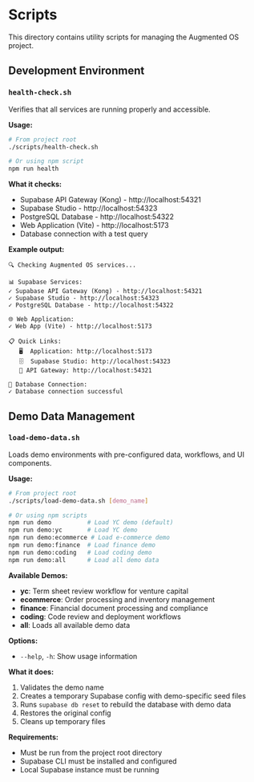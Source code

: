 # Scripts

This directory contains utility scripts for managing the Augmented OS project.

## Development Environment

### `health-check.sh`

Verifies that all services are running properly and accessible.

**Usage:**
```bash
# From project root
./scripts/health-check.sh

# Or using npm script
npm run health
```

**What it checks:**
- Supabase API Gateway (Kong) - http://localhost:54321
- Supabase Studio - http://localhost:54323
- PostgreSQL Database - http://localhost:54322
- Web Application (Vite) - http://localhost:5173
- Database connection with a test query

**Example output:**
```
🔍 Checking Augmented OS services...

📊 Supabase Services:
✓ Supabase API Gateway (Kong) - http://localhost:54321
✓ Supabase Studio - http://localhost:54323
✓ PostgreSQL Database - http://localhost:54322

🌐 Web Application:
✓ Web App (Vite) - http://localhost:5173

📋 Quick Links:
   🖥️  Application: http://localhost:5173
   🗄️  Supabase Studio: http://localhost:54323
   📡 API Gateway: http://localhost:54321

🔌 Database Connection:
✓ Database connection successful
```

## Demo Data Management

### `load-demo-data.sh`

Loads demo environments with pre-configured data, workflows, and UI components.

**Usage:**
```bash
# From project root
./scripts/load-demo-data.sh [demo_name]

# Or using npm scripts
npm run demo          # Load YC demo (default)
npm run demo:yc       # Load YC demo
npm run demo:ecommerce # Load e-commerce demo  
npm run demo:finance  # Load finance demo
npm run demo:coding   # Load coding demo
npm run demo:all      # Load all demo data
```

**Available Demos:**
- **yc**: Term sheet review workflow for venture capital
- **ecommerce**: Order processing and inventory management
- **finance**: Financial document processing and compliance
- **coding**: Code review and deployment workflows
- **all**: Loads all available demo data

**Options:**
- `--help`, `-h`: Show usage information

**What it does:**
1. Validates the demo name
2. Creates a temporary Supabase config with demo-specific seed files
3. Runs `supabase db reset` to rebuild the database with demo data
4. Restores the original config
5. Cleans up temporary files

**Requirements:**
- Must be run from the project root directory
- Supabase CLI must be installed and configured
- Local Supabase instance must be running 